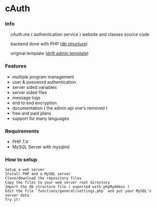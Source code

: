 # cAuth

### Info

&emsp; cAuth.me ( authentication service ) website and classes source code

&emsp; backend done with PHP ([db structure](assets/c_auth.sql))

&emsp; original template ([drift admin template](https://themeforest.net/item/drift-admin-template-html-jquery-and-bootstrap4/23385839))

### Features
- multiple program management
- user & password authentication
- server sided variables
- server sided files
- message logs
- end to end encryption
- documentation ( the admin api one's removed )
- free and paid plans
- support for many languages

### Requirements
- PHP 7.4
- MySQL Server with mysqlnd

### How to setup
```
Setup a web server
Install PHP and a MySQL server
Clone/download the repository files
Copy the files to your web server root directory
Import the db structure file ( exported with phpMyAdmin )
Edit the file `functions/general/settings.php` and put your MySQL's server data
Try it!
```
